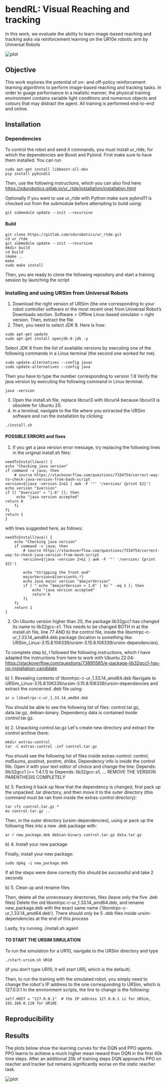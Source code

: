 # bendRL: Visual Reaching and tracking

In this work, we evaluate the ability to learn image-based reaching and tracking asks via reinforcement learning on the UR10e robotic arm by Universal Robots

![plot](figures/interactive_env.png)



## Objective

This work explores the potential of on- and off-policy reinforcement learning algorithms to perform image-based reaching and tracking tasks. In order to guage performance in a realistic manner, the physical training environment contains variable light conditions and numerous objects and colours that may distract the agent. All training is performed end-to-end and online. 

## Installation

### Dependencies
To control the robot and send it commands, you must install ur_rtde, for which the dependencies are Boost and Pybind. First make sure to have them installed. You can run 
```
sudo apt-get install libboost-all-dev
pip install pybind11
``` 
Then, use the following instructions, which you can also find here: https://sdurobotics.gitlab.io/ur_rtde/installation/installation.html 

Optionally if you want to use ur_rtde with Python make sure pybind11 is checked out from the submodule before attempting to build using:

```
git submodule update --init --recursive
```

#### Build
```
git clone https://gitlab.com/sdurobotics/ur_rtde.git
cd ur_rtde
git submodule update --init --recursive
mkdir build
cd build
cmake ..
make
sudo make install
```

Then, you are ready to clone the following repository and start a training session by launching the script

>> 

### Installing and using URSim from Universal Robots

1) Download the right version of URSim (the one corresponding to your robot controller software or the most recent one) from Universal Robot’s Downloads section. Software > Offline Linux-based simulator > right version. Then, extract the file.
2) Then, you need to select JDK 8. Here is how:
```
sudo apt-get update 
sudo apt-get install openjdk-8-jdk -y
```
Select JDK 8 from the list of available versions by executing one of the following commands in a Linux terminal (the second one worked for me).
```
sudo update-alternatives --config javac
sudo update-alternatives --config java
```
Then you have to type the number corresponding to version 1.8
Verify the java version by executing the following command in Linux terminal.
```
java -version
```
3) Open the install.sh file, replace libcurl3 with libcurl4 because libcurl3 is obsolete for Ubuntu 20. 
4) In a terminal, navigate to the file where you extracted the URSim software and run the installation by clicking:
```
./install.sh
```

#### POSSIBLE ERRORS and fixes

1. If you get a java version error message, try replacing the following lines in the original install.sh files:

```
needToInstallJava() {
echo "Checking java version"
if command -v java; then
	# source https://stackoverflow.com/questions/7334754/correct-way-to-check-java-version-from-bash-script
version=$(java -version 2>&1 | awk -F '"' '/version/ {print $2}')
echo version "$version"
if [[ "$version" > "1.6" ]]; then
	 echo "java version accepted"
return 0
	fi
fi
return 1
}
```
with lines suggested here, as follows:

```
needToInstallJava() {
    echo "Checking java version"
    if command -v java; then
        # source https://stackoverflow.com/questions/7334754/correct-way-to-check-java-version-from-bash-script
        version=$(java -version 2>&1 | awk -F '"' '/version/ {print $2}')

        echo "Stripping the front end"
        majorVersion=${version%%.*}
        echo Java major version "$majorVersion"
        if [ "`echo "$majorVersion > 1.6" | bc`" -eq 1 ]; then
            echo "java version accepted"
            return 0
        fi
    fi
    return 1
}
```

2. On Ubuntu version higher than 20, the package lib32gcc1 has changed its name to lib32gcc-s1. This needs to be changed BOTH in
   a) the install.sh file, line 77 AND
   b) the control file, inside the libxmlrpc-c-ur_1.33.14_amd64.deb package (location is something like: URSim_Linux-3.15.8.106339/ursim-3.15.8.106339/ursim-dependencies). 

To complete step b), I followed the following instructions, which I have adapted the instructions from here to work with Ubuntu 22.04: https://stackoverflow.com/questions/73895565/e-package-lib32gcc1-has-no-installation-candidate 

b) 1. Revealing contents of libxmlrpc-c-ur_1.33.14_amd64.deb
Navigate to URSim_Linux-3.15.8.106339/ursim-3.15.8.106339/ursim-dependencies and extract the concerned .deb file using:

```
ar x libxmlrpc-c-ur_1.33.14_amd64.deb
```
You should be able to see the following list of files: control.tar.gz, data.tar.gz, debian-binary. Dependency data is contained inside control.tar.gz.

b) 2. Unpacking control.tar.gz
Let's create new directory and extract the control archive there:
```
mkdir extras-control
tar -C extras-control -zxf control.tar.gz
```

You should see the following list of files inside extras-control: control, md5sums, postinst, postrm, shlibs. Dependency info is inside the control file. Open it with your text editor of choice and change the line:
Depends: llib32gcc1 (>= 1:4.1.1)
to
Depends: lib32gcc-s1, … REMOVE THE VERSION PARENTHESIS COMPLETELY

b) 3. Packing it back up
Now that the dependency is changed, first pack up the unpacked .tar directory, and then move it to the outer directory (this command must be ran from inside the extras-control directory):
```
tar cfz control.tar.gz *
mv control.tar.gz ..
```
Then, in the outer directory (ursim-dependencies), using ar pack up the following files into a new .deb package with:
```
ar r new_package.deb debian-binary control.tar.gz data.tar.gz 
```
b) 4. Install your new package

Finally, install your new package:
```
sudo dpkg -i new_package.deb
```
If all the steps were done correctly this should be successful and take 2 seconds

b) 5. Clean up and rename files

Then, delete all the unnecessary directories, files (leave only the five .deb files)
Delete the old libxmlrpc-c-ur_1.33.14_amd64.deb, and rename new_package.deb with the exact same name (‘libxmlrpc-c-ur_1.33.14_amd64.deb’). There should only be 5 .deb files inside ursim-dependencies at the end of this process

Lastly, try running ./install.sh again! 

#### TO START THE URSIM SIMULATION

To run the simulation for a UR10, navigate to the URSim directory and type
```
./start-ursim.sh UR10
```
(if you don’t type UR10, it will start UR5, which is the default).

Then, to run the training with the simulated robot, you simply need to change the robot's IP address to the one corresponding to URSim, which is 127.0.0.1
In the environment scripts, the line to change is the following:
```
self.HOST = "127.0.0.1"  # the IP address 127.0.0.1 is for URSim, 192.168.0.110 for UR10E
```

## Reproducibility 


## Results

The plots below show the learning curves for the DQN and PPO agents. PPO learns to achieve a much higher mean reward than DQN in the first 40k time steps. After an additional 20k of training steps DQN approachs PPO on reacher and tracker but remains significantly worse on the static reacher task.

![plot](figures/paper_learning_curves.png)
